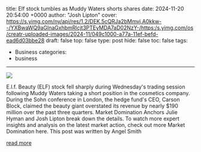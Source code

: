 title: Elf stock tumbles as Muddy Waters shorts shares
date: 2024-11-20 20:54:00 +0000
author: "Josh Lipton"
cover: https://s.yimg.com/ny/api/res/1.2/DEK.5cQRJa2bMmvj.A0kkw--/YXBwaWQ9aGlnaGxhbmRlcjt3PTEyMDA7aD02NzY-/https:/s.yimg.com/os/creatr-uploaded-images/2024-11/049c1000-a77a-11ef-befd-ead6d03bbe28
draft: false
top: false
type: post
hide: false
toc: false
tags:
  - Business
categories:
  - business
---

![](https://s.yimg.com/ny/api/res/1.2/DEK.5cQRJa2bMmvj.A0kkw--/YXBwaWQ9aGlnaGxhbmRlcjt3PTEyMDA7aD02NzY-/https:/s.yimg.com/os/creatr-uploaded-images/2024-11/049c1000-a77a-11ef-befd-ead6d03bbe28)

E.l.f. Beauty (ELF) stock fell sharply during Wednesday's trading session following Muddy Waters taking a short position in the cosmetics company. During the Sohn conference in London, the hedge fund's CEO, Carson Block, claimed the beauty giant overstated its revenue by nearly $190 million over the past three quarters. Market Domination Anchors Julie Hyman and Josh Lipton break down the details. To watch more expert insights and analysis on the latest market action, check out more Market Domination here. This post was written by Angel Smith

[read more](https://finance.yahoo.com/video/e-l-f-stock-tumbles-205400361.html)
